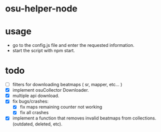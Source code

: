 # osu-helper-node

# usage
- go to the config.js file and enter the requested information.
- start the script with npm start.

# todo
- [ ] filters for downloading beatmaps ( sr, mapper, etc... )
- [x] implement osuCollector Downloader.
- [x] multiple api download.
- [x] fix bugs/crashes:
    - [x] fix maps remaining counter not working 
    - [x] fix all crashes 
- [x] implement a function that removes invalid beatmaps from collections. (outdated, deleted, etc).
